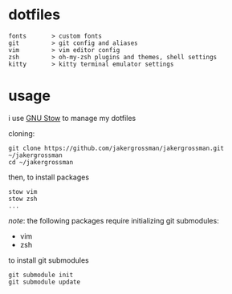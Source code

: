 # dotfiles

    fonts       > custom fonts
    git         > git config and aliases
    vim         > vim editor config
    zsh         > oh-my-zsh plugins and themes, shell settings
    kitty       > kitty terminal emulator settings

# usage
i use [GNU Stow](https://www.gnu.org/software/stow/) to manage my dotfiles

cloning:

    git clone https://github.com/jakergrossman/jakergrossman.git ~/jakergrossman
    cd ~/jakergrossman

then, to install packages

    stow vim
    stow zsh
    ...

*note*: the following packages require initializing git submodules:
* vim
* zsh

to install git submodules

    git submodule init
    git submodule update
